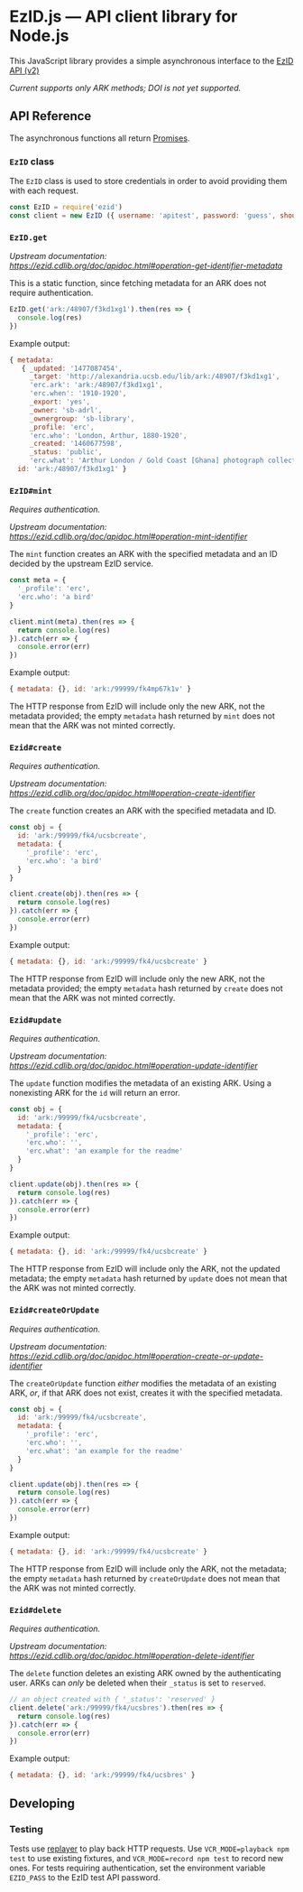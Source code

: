# EzID.js — API client library for Node.js

This JavaScript library provides a simple asynchronous interface to the [EzID API
(v2)](https://ezid.cdlib.org/doc/apidoc.html)

*Current supports only ARK methods; DOI is not yet supported.*

## API Reference

The asynchronous functions all return [Promises](https://developers.google.com/web/fundamentals/primers/promises).

### `EzID` class

The `EzID` class is used to store credentials in order to avoid
providing them with each request.

```js
const EzID = require('ezid')
const client = new EzID ({ username: 'apitest', password: 'guess', shoulder: 'ark:/99999/fk4' })
```

### `EzID.get`

*Upstream documentation: <https://ezid.cdlib.org/doc/apidoc.html#operation-get-identifier-metadata>*

This is a static function, since fetching metadata for an ARK does not
require authentication.

```js
EzID.get('ark:/48907/f3kd1xg1').then(res => {
  console.log(res)
})
```

Example output:
```js
{ metadata:
   { _updated: '1477087454',
     _target: 'http://alexandria.ucsb.edu/lib/ark:/48907/f3kd1xg1',
     'erc.ark': 'ark:/48907/f3kd1xg1',
     'erc.when': '1910-1920',
     _export: 'yes',
     _owner: 'sb-adrl',
     _ownergroup: 'sb-library',
     _profile: 'erc',
     'erc.who': 'London, Arthur, 1880-1920',
     _created: '1460677598',
     _status: 'public',
     'erc.what': 'Arthur London / Gold Coast [Ghana] photograph collection' },
  id: 'ark:/48907/f3kd1xg1' }
```

### `EzID#mint`

*Requires authentication.*

*Upstream documentation: <https://ezid.cdlib.org/doc/apidoc.html#operation-mint-identifier>*

The `mint` function creates an ARK with the specified metadata and an
ID decided by the upstream EzID service.

```js
const meta = {
  '_profile': 'erc',
  'erc.who': 'a bird'
}

client.mint(meta).then(res => {
  return console.log(res)
}).catch(err => {
  console.error(err)
})
```

Example output:
```js
{ metadata: {}, id: 'ark:/99999/fk4mp67k1v' }
```

The HTTP response from EzID will include only the new ARK, not the
metadata provided; the empty `metadata` hash returned by `mint` does
not mean that the ARK was not minted correctly.

### `Ezid#create`

*Requires authentication.*

*Upstream documentation: <https://ezid.cdlib.org/doc/apidoc.html#operation-create-identifier>*

The `create` function creates an ARK with the specified metadata and ID.

```js
const obj = {
  id: 'ark:/99999/fk4/ucsbcreate',
  metadata: {
    '_profile': 'erc',
    'erc.who': 'a bird'
  }
}

client.create(obj).then(res => {
  return console.log(res)
}).catch(err => {
  console.error(err)
})
```

Example output:
```js
{ metadata: {}, id: 'ark:/99999/fk4/ucsbcreate' }
```

The HTTP response from EzID will include only the new ARK, not the
metadata provided; the empty `metadata` hash returned by `create` does
not mean that the ARK was not minted correctly.

### `Ezid#update`

*Requires authentication.*

*Upstream documentation: <https://ezid.cdlib.org/doc/apidoc.html#operation-update-identifier>*

The `update` function modifies the metadata of an existing ARK.  Using
a nonexisting ARK for the `id` will return an error.

```js
const obj = {
  id: 'ark:/99999/fk4/ucsbcreate',
  metadata: {
    '_profile': 'erc',
    'erc.who': '',
    'erc.what': 'an example for the readme'
  }
}

client.update(obj).then(res => {
  return console.log(res)
}).catch(err => {
  console.error(err)
})
```

Example output:
```js
{ metadata: {}, id: 'ark:/99999/fk4/ucsbcreate' }
```

The HTTP response from EzID will include only the ARK, not the updated
metadata; the empty `metadata` hash returned by `update` does not mean
that the ARK was not minted correctly.

### `Ezid#createOrUpdate`

*Requires authentication.*

*Upstream documentation: <https://ezid.cdlib.org/doc/apidoc.html#operation-create-or-update-identifier>*

The `createOrUpdate` function *either* modifies the metadata of an existing
ARK, *or*, if that ARK does not exist, creates it with the specified metadata.

```js
const obj = {
  id: 'ark:/99999/fk4/ucsbcreate',
  metadata: {
    '_profile': 'erc',
    'erc.who': '',
    'erc.what': 'an example for the readme'
  }
}

client.update(obj).then(res => {
  return console.log(res)
}).catch(err => {
  console.error(err)
})
```

Example output:
```js
{ metadata: {}, id: 'ark:/99999/fk4/ucsbcreate' }
```

The HTTP response from EzID will include only the ARK, not the
metadata; the empty `metadata` hash returned by `createOrUpdate` does
not mean that the ARK was not minted correctly.

### `Ezid#delete`

*Requires authentication.*

*Upstream documentation: <https://ezid.cdlib.org/doc/apidoc.html#operation-delete-identifier>*

The `delete` function deletes an existing ARK owned by the
authenticating user.  ARKs can *only* be deleted when their `_status`
is set to `reserved`.

```js
// an object created with { '_status': 'reserved' }
client.delete('ark:/99999/fk4/ucsbres').then(res => {
  return console.log(res)
}).catch(err => {
  console.error(err)
})
```

Example output:
```js
{ metadata: {}, id: 'ark:/99999/fk4/ucsbres' }
```

## Developing

### Testing

Tests use [replayer](https://github.com/aneilbaboo/replayer) to play back HTTP requests.
Use `VCR_MODE=playback npm test` to use existing fixtures, and `VCR_MODE=record
npm test` to record new ones.  For tests requiring authentication, set the
environment variable `EZID_PASS` to the EzID test API password.
